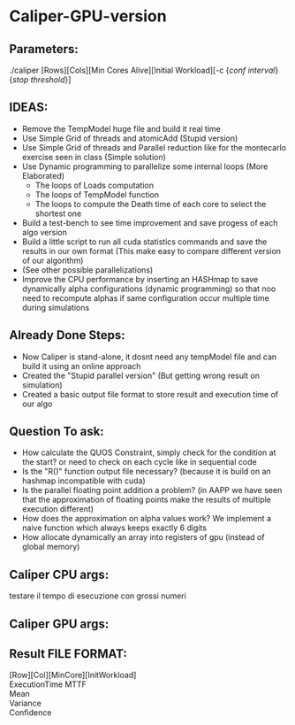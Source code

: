 # Caliper-GPU-version

## Parameters:
  ./caliper [Rows][Cols][Min Cores Alive][Initial Workload][-c {*conf interval*} {*stop threshold*}]
## IDEAS:
* Remove the TempModel huge file and build it real time
* Use Simple Grid of threads and atomicAdd (Stupid version)
* Use Simple Grid of threads and Parallel reduction like for the montecarlo exercise seen in class (Simple solution)
* Use Dynamic programming to parallelize some internal loops (More Elaborated)
  * The loops of Loads computation
  * The loops of TempModel function
  * The loops to compute the Death time of each core to select the shortest one
* Build a test-bench to see time improvement and save progess of each algo version
* Build a little script to run all cuda statistics commands and save the results in our own format (This make easy to compare different version of our algorithm)
* (See other possible parallelizations)
* Improve the CPU performance by inserting an HASHmap to save dynamically alpha configurations (dynamic programming) so that noo need to recompute alphas if same configuration occur multiple time during simulations
  
## Already Done Steps:
* Now Caliper is stand-alone, it dosnt need any tempModel file and can build it using an online approach
* Created the "Stupid parallel version" (But getting wrong result on simulation)
* Created a basic output file format to store result and execution time of our algo
## Question To ask:
* How calculate the QUOS Constraint, simply check for the condition at the start? or need to check on each cycle like in sequential code
* Is the "R()" function output file necessary? (because it is build on an hashmap incompatible with cuda)
* Is the parallel floating point addition a problem? (in AAPP we have seen that the approximation of floating points make the results of multiple execution different)
* How does the approximation on alpha values work? We implement a naive function which always keeps exactly 6 digits
* How allocate dynamically an array into registers of gpu (instead of global memory)
## Caliper CPU args:

testare il tempo di esecuzione con grossi numeri

## Caliper GPU args:

## Result FILE FORMAT:

[Row][Col][MinCore][InitWorkload]\
ExecutionTime
MTTF\
Mean\
Variance\
Confidence